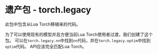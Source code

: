 # 遗产包 - torch.legacy

此包中包含从Lua Torch移植来的代码。

为了可以使用现有的模型并且方便当前Lua Torch使用者过渡，我们创建了这个包。 可以在`torch.legacy.nn`中找到`nn`代码，并在`torch.legacy.optim`中找到`optim`代码。 API应该完全匹配Lua Torch。